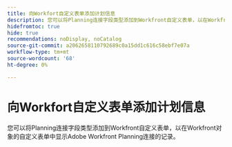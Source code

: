```yaml
---
title: 向Workfort自定义表单添加计划信息
description: 您可以将Planning连接字段类型添加到Workfront自定义表单，以在Workfront对象的自定义表单中显示Adobe Workfront Planning连接的记录。
hidefromtoc: true
hide: true
recommendations: noDisplay, noCatalog
source-git-commit: a2062658110792689c0a15dd1c616c58ebf7e07a
workflow-type: tm+mt
source-wordcount: '68'
ht-degree: 0%

---
```



<!--update the metadata with real information-->
<!--add this to the TOC and miniTOC when it releases live-->

# 向Workfort自定义表单添加计划信息

您可以将Planning连接字段类型添加到Workfront自定义表单，以在Workfront对象的自定义表单中显示Adobe Workfront Planning连接的记录。

